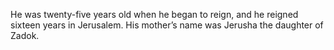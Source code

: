 He was twenty-five years old when he began to reign, and he reigned sixteen years in Jerusalem. His mother’s name was Jerusha the daughter of Zadok.
